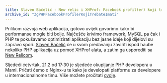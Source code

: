 ```yaml
---
title: Slaven Bačelić - New relic i XHProf: Facebook profil(er) koji trebate imati
archive_id: "ZgPHPFacebookProfilerKojiTrebateImati"
---
```


Prilikom razvoja web aplikacija, gotovo uvijek govorimo kako bi performanse
mogle biti bolje. Najčešće krivimo framework, MySQL pa čak i PHP te pokušavamo
optimizirati aplikaciju bez jasne ideje koji dijelovi su zapravo spori.
[Slaven Bačelić](http://twitter.com/sbacelic) će u svom predavanju zaviriti
ispod haube nekoliko PHP aplikacija uz pomoć XHProf alata, a zatim ga usporediti
sa [New Relicom](https://newrelic.com/).

Sljedeći ćetvrtak, 21.2 od 17:30 je sljedeće okupljanje PHP developera u Mami.
Pričati ćemo o Nginx-u te kako je developati platformu za developere u
internacionalnome timu. Više možete pročitati
[ovdje](http://zgphp.org/2013/02/nije-sve-u-kodu/).
